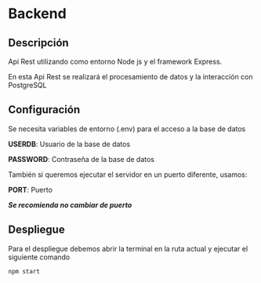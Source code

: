 # Backend

## Descripción
Api Rest utilizando como entorno Node js y el framework Express.

En esta Api Rest se realizará el procesamiento de datos y la interacción con PostgreSQL

## Configuración
Se necesita variables de entorno (.env) para el acceso a la base de datos

**USERDB**: Usuario de la base de datos

**PASSWORD**: Contraseña de la base de datos

También si queremos ejecutar el servidor en un puerto diferente, usamos:

**PORT**: Puerto

**_Se recomienda no cambiar de puerto_**

## Despliegue
Para el despliegue debemos abrir la terminal en la ruta actual y ejecutar el siguiente comando

    npm start

 
    